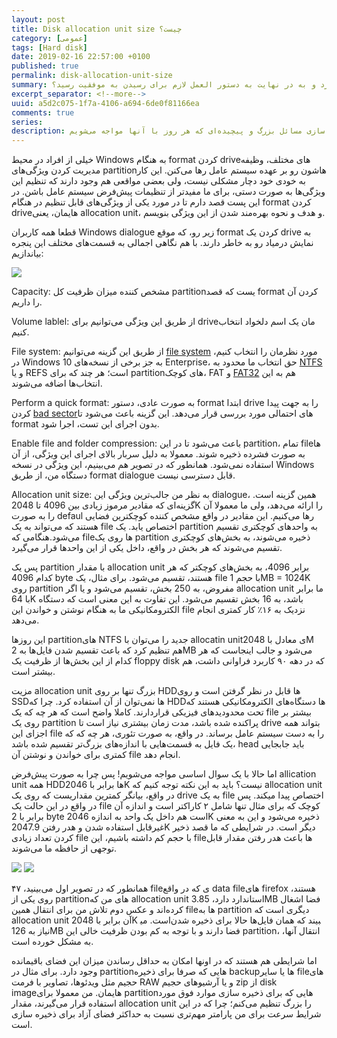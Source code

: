 ```yaml
---
layout: post
title: Disk allocation unit size چیست؟
category: [عمومی]
tags: [Hard disk]
date: 2019-02-16 22:57:00 +0100
published: true
permalink: disk-allocation-unit-size
summary: همه ما هر روز مسئول حل مسائلی حیاتی و مهم در سازمان‌هایی هستیم که در آنها مشغول به فعالیتیم. اما چگونه می‌توان مسائل بزرگ و پیچیده را به اجزایی کوچک‌تر شکست و اهمیت اجزایی که برای رسیدن به موفقیت باید حل شوند را سنجید؟ چگونه می‌توان مسائل را به ساده‌ترین شکل ممکن بیان کرد و به در نهایت به دستور العمل لازم برای رسیدن به موفقیت رسید؟
excerpt_separator: <!--more--> 
uuid: a5d2c075-1f7a-4106-a694-6de0f81166ea
comments: true
series: 
description: بررسی چگونگی ارائه مدل‌ها و راه حل‌های ارائه راهکارهای خلاق و نوآورانه در شرکت‌ها و سازمان‌های بزرگ، به جهت ساده سازی مسائل بزرگ و پیچیده‌ای که هر روز با آنها مواجه می‌شویم.
---
```

خیلی از افراد در محیط Windows به هنگام format کردن driveهای مختلف، وظیفه مدیریت کردن ویژگی‌های partitionهاشون رو بر عهده سیستم عامل رها می‌کنن. این کار به خودی خود دچار مشکلی نیست، ولی بعضی مواقعی هم وجود دارند که تنظیم این ویژگی‌ها به صورت دستی، برای ما مفیدتر از تنظیمات پیش‌فرض سیستم عامل باشن. در این پست قصد دارم تا در مورد یکی از ویژگی‌های قابل تنظیم در هنگام format کردن driveهایمان، یعنی <span class="highlight-text">allocation unit</span>، و هدف و نحوه بهره‌مند شدن از این ویژگی بنویسم.

قطعا همه کاربران Windows dialogue زیر رو، که موقع format کردن یک drive به نمایش درمیاد رو به خاطر دارند. با هم نگاهی اجمالی به قسمت‌های مختلف این پنجره بیاندازیم:

<img class="post-image image-responsive" src="https://theskn.github.io/assets/img/2019-03-28/format-dialogue.png">

<span class="font-color-white">Capacity: </span>مشخص کننده میزان ظرفیت کل partitionیست که قصد format کردن آن را داریم.

<span class="font-color-white">Volume lablel: </span>از طریق این ویژگی می‌توانیم برای driveمان یک اسم دلخواد انتخاب کنیم.

<span class="font-color-white">File system: </span>از طریق این گزینه می‌توانیم [file system](https://docs.microsoft.com/en-us/windows/desktop/fileio/file-systems) مورد نظرمان را انتخاب کنیم، در Windows 10 به جز برخی از نسخه‌های Enterprise، حق انتخاب ما محدود به [NTFS](https://docs.microsoft.com/en-us/windows-server/storage/file-server/ntfs-overview) و یا REFS است؛ هر چند که برای partitionهای کوچک، FAT و [FAT32](https://support.microsoft.com/en-au/help/154997/description-of-the-fat32-file-system) هم به این انتخاب‌ها اضافه می‌شوند.

<span class="font-color-white">Perform a quick format: </span>به صورت عادی، دستور format ابتدا drive را به جهت پیدا کردن [bad sector](https://www.howtogeek.com/173463/bad-sectors-explained-why-hard-drives-get-bad-sectors-and-what-you-can-do-about-it/)های احتمالی مورد بررسی قرار می‌دهد. این گزینه باعث می‌شود تا format بدون اجرای این تست، اجرا شود.

<span class="font-color-white">Enable file and folder compression: </span>باعث می‌شود تا در این partition، تمام fileها به صورت فشرده ذخیره شوند. معمولا به دلیل سربار بالای اجرای این ویژگی، از آن استفاده نمی‌شود. همانطور که در تصویر هم می‌بینیم، این ویژگی در نسخه Windows دستگاه من، از طریق format dialogue قابل دسترسی نیست.

<span class="font-color-white">Allocation unit size: </span>به نظر من جالب‌ترین ویژگی این dialogue، همین گزینه است. گزینه‌ای که مقادیر مرموز زیادی بین 4096 تا 2048K را ارائه می‌دهد، ولی ما معمولا آن را به صورت defaul رها می‌کنیم. این مقادیر در واقع مشخص کننده کوچکترین فضایی هستند که می‌تواند به یک file اختصاص یابد. یک partition به واحدهای کوچکتری تقسیم می‌شود.هنگامی که fileها روی یک partition ذخیره می‌شوند، به بخش‌های کوچکتری تقسیم می‌شوند که هر بخش در واقع، داخل یکی از این واحدها قرار می‌گیرد.

پس یک partition با مقدار allocation unit برابر 4096، به بخش‌های کوچکتر که هر کدام 4096 byte هستند، تقسیم می‌شود. برای مثال، یک file با حجم 1MB = 1024K روی partition مفروض، به 250 بخش، تقسیم می‌شود و یا اگر allocation unit ما برابر با 64K باشد، به 16 بخش تقسیم می‌شود. این تفاوت به این معنی است که دستگاه الکترومکانیکی ما به هنگام نوشتن و خواندن این file نزدیک به ۱۶٪ کار کمتری انجام می‌دهد.

این روزها partitionهای NTFS جدید را می‌توان با allocatin unitی معادل با 2048M هم تنظیم کرد که باعث تقسیم شدن فایل‌ها به 2MB می‌شود و جالب اینجاست که هر کدام از این بخش‌ها از ظرفیت یک floppy disk که در دهه ۹۰ کاربرد فراوانی داشت، هم بیشتر است.

مزیت allocation unit بزرگ تنها بر روی HDDها قابل در نظر گرفتن است و روی SSDها نمی‌توان از آن استفاده کرد. چرا که HDDها دستگاه‌های الکترومکانیکی هستند که تحت محدودیدهای فیزیکی قراردارند. کاملا واضح است که هر چه که یک file بیشتر بر روی یک partition پراکنده شده باشد، مدت زمان بیشتری نیاز است تا drive بتواند همه اجزای این file را به دست سیستم عامل برساند. در واقع، به صورت تئوری، هر چه که که یک فایل به قسمت‌هایی با اندازه‌های بزرگ‌تر تقسیم شده باشد، head باید جابجایی کمتری برای خواندن و نوشتن آن file انجام دهد.

اما حالا با یک سوال اساسی مواجه می‌شویم! <span class="font-color-white">پس چرا به صورت پیش‌فرض allication unit همه HDDها برابر با 2046K نیست؟</span> باید به این نکته توجه کنیم که allocation unit در واقع، بیانگر کمترین مقداریست که روی یک drive به یک file اختصاص پیدا میکند. پس در واقع در این حالت یک file کوچک که برای مثال تنها شامل ۲ کاراکتر است و اندازه آن برابر با 2 byte است هم داخل یک واحد به اندازه 2046K ذخیره می‌شود و این به معنی غیرقابل استفاده شدن و هدر رفتن 2047.9K دیگر است. در شرایطی که ما قصد ذخیر کردن تعداد زیادی file با حجم کم داشته باشیم، این fileها باعث هدر رفتن مقدار قابل توجهی از حافظه ما می‌شوند.

<img class="post-image image-responsive" src="https://theskn.github.io/assets/img/2019-03-28/properties-dialogue.png">
<img class="post-image image-responsive" src="https://theskn.github.io/assets/img/2019-03-28/firefox-copy-error.png">

همانطور که در تصویر اول می‌بینید، ۴۷ fileی که در واقع data fileهای firefox هستند، روی یکی از partitionهای من که allocation unit استاندارد دارد، 3.85MB فضا اشغال کرده‌اند و عکس دوم تلاش من برای انتقال همین file‌ها به partition دیگری است که allocation unit آن برابر با 2048K است. می‎بیند که همان فایل‌ها حالا برای ذخیره شدن نیاز به 126MB فضا دارند و با توجه به کم بودن ظرفیت خالی این partition، انتقال آنها، به مشکل خورده است.

اما شرایطی هم هستند که در اونها امکان به حداقل رساندن میزان این فضای باقیمانده وجود دارد. برای مثال در partitionهایی که صرفا برای ذخیره backupها یا سایر fileهای حجیم مثل ویدئوها، تصاویر با فرمت RAW و یا آرشیوهای حجیم zip از disk imageهایمان. من معمولا برای partitionهایی که برای ذخیره سازی موارد فوق مورد استفاده قرار می‌گیرند، مقدار allocation unit را بزرگ تنظیم می‌کنم؛ چرا که در این شرایط سرعت برای من پارامتر مهم‌تری نسبت به حداکثر فضای آزاد برای ذخیره سازی است.
